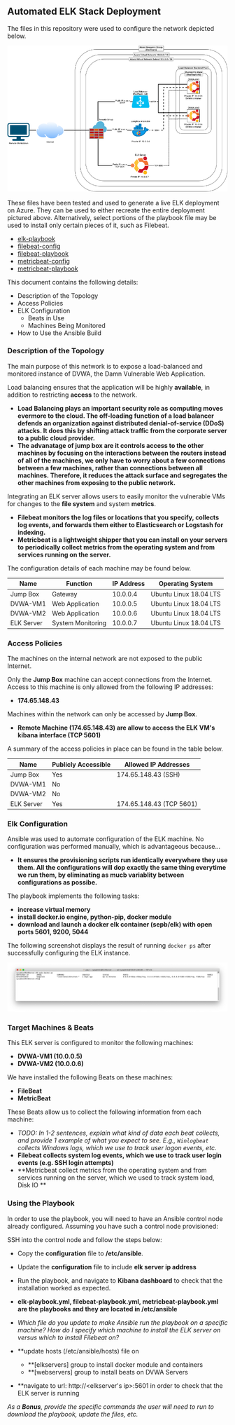 ## Automated ELK Stack Deployment

The files in this repository were used to configure the network depicted below.

![](images/project1-1.png)

These files have been tested and used to generate a live ELK deployment on Azure. They can be used to either recreate the entire deployment pictured above. Alternatively, select portions of the playbook file may be used to install only certain pieces of it, such as Filebeat.

  - [elk-playbook](resources/elk-playbook.yml)
  - [filebeat-config](resources/filebeat-config.yml)
  - [filebeat-playbook](resources/filebeat-playbook.yml)
  - [metricbeat-config](resources/metricbeat-config.yml)
  - [metricbeat-playbook](resources/metricbeat-playbook.yml)

This document contains the following details:
- Description of the Topology
- Access Policies
- ELK Configuration
  - Beats in Use
  - Machines Being Monitored
- How to Use the Ansible Build


### Description of the Topology

The main purpose of this network is to expose a load-balanced and monitored instance of DVWA, the Damn Vulnerable Web Application.

Load balancing ensures that the application will be highly **available**, in addition to restricting **access** to the network.
- **Load Balancing plays an important security role as computing moves evermore to the cloud. The off-loading function of a load balancer defends an organization against distributed denial-of-service (DDoS) attacks. It does this by shifting attack traffic from the corporate server to a public cloud provider.**
- **The advanatage of jump box are it controls access to the other machines by focusing on the interactions between the routers instead of all of the machines, we only have to worry about a few connections between a few machines, rather than connections between all machines. Therefore, it reduces the attack surface and segregates the other machines from exposing to the public network.**

Integrating an ELK server allows users to easily monitor the vulnerable VMs for changes to the **file system** and system **metrics**.
- **Filebeat monitors the log files or locations that you specify, collects log events, and forwards them either to Elasticsearch or Logstash for indexing.**
- **Metricbeat is a lightweight shipper that you can install on your servers to periodically collect metrics from the operating system and from services running on the server.**

The configuration details of each machine may be found below.

| Name       | Function          | IP Address | Operating System       |
|------------|-------------------|------------|------------------------|
| Jump Box   | Gateway           | 10.0.0.4   | Ubuntu Linux 18.04 LTS |
| DVWA-VM1   | Web Application   | 10.0.0.5   | Ubuntu Linux 18.04 LTS |
| DVWA-VM2   | Web Application   | 10.0.0.6   | Ubuntu Linux 18.04 LTS |
| ELK Server | System Monitoring | 10.0.0.7   | Ubuntu Linux 18.04 LTS |

### Access Policies

The machines on the internal network are not exposed to the public Internet. 

Only the **Jump Box** machine can accept connections from the Internet. Access to this machine is only allowed from the following IP addresses:
- **174.65.148.43**

Machines within the network can only be accessed by **Jump Box**.
- **Remote Machine (174.65.148.43) are allow to access the ELK VM's kibana interface (TCP 5601)**

A summary of the access policies in place can be found in the table below.

| Name       | Publicly Accessible | Allowed IP Addresses    |
|------------|---------------------|-------------------------|
| Jump Box   | Yes                 | 174.65.148.43 (SSH)     |
| DVWA-VM1   | No                  |                         |
| DVWA-VM2   | No                  |                         |
| ELK Server | Yes                 | 174.65.148.43 (TCP 5601)|

### Elk Configuration

Ansible was used to automate configuration of the ELK machine. No configuration was performed manually, which is advantageous because...
- **It ensures the provisioning scripts run identically everywhere they use them. All the configurations will dop exactly the same thing everytime we run them, by eliminating as mucb variablity between configurations as possibe.**

The playbook implements the following tasks:
- **increase virtual memory**
- **install docker.io engine, python-pip, docker module**
- **download and launch a docker elk container (sepb/elk) with open ports 5601, 9200, 5044**

The following screenshot displays the result of running `docker ps` after successfully configuring the ELK instance.

![](images/project1-2.png)

### Target Machines & Beats
This ELK server is configured to monitor the following machines:
- **DVWA-VM1 (10.0.0.5)**
- **DVWA-VM2 (10.0.0.6)**

We have installed the following Beats on these machines:
- **FileBeat**
- **MetricBeat**

These Beats allow us to collect the following information from each machine:
- _TODO: In 1-2 sentences, explain what kind of data each beat collects, and provide 1 example of what you expect to see. E.g., `Winlogbeat` collects Windows logs, which we use to track user logon events, etc._
- **Filebeat collects system log events, which we use to track user login events (e.g. SSH login attempts)**
- **Metricbeat collect metrics from the operating system and from services running on the server, which we used to track system load, Disk IO **


### Using the Playbook
In order to use the playbook, you will need to have an Ansible control node already configured. Assuming you have such a control node provisioned: 

SSH into the control node and follow the steps below:
- Copy the **configuration** file to **/etc/ansible**.
- Update the **configuration** file to include **elk server ip address**
- Run the playbook, and navigate to **Kibana dashboard** to check that the installation worked as expected.

- **elk-playbook.yml, filebeat-playbook.yml, metricbeat-playbook.yml are the playbooks and they are located in /etc/ansible**
- _Which file do you update to make Ansible run the playbook on a specific machine? How do I specify which machine to install the ELK server on versus which to install Filebeat on?_
- **update hosts (/etc/ansible/hosts) file on
  - **[elkservers] group to install docker module and containers
  - **[webservers] group to install beats on DVWA Servers
- **navigate to url: http://<elkserver's ip>:5601 in order to check that the ELK server is running

_As a **Bonus**, provide the specific commands the user will need to run to download the playbook, update the files, etc._
